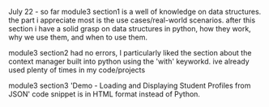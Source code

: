 July 22 - 
so far module3 section1 is a well of knowledge on data structures. the part i appreciate most is the use cases/real-world scenarios. after this section i have a solid grasp on data structures in python, how they work, why we use them, and when to use them.

module3 section2 had no errors, I particularly liked the section about the context manager built into python using the 'with' keyworkd.
ive already used plenty of times in my code/projects

module3 section3 'Demo - Loading and Displaying Student Profiles from JSON' code snippet is in HTML format instead of Python.